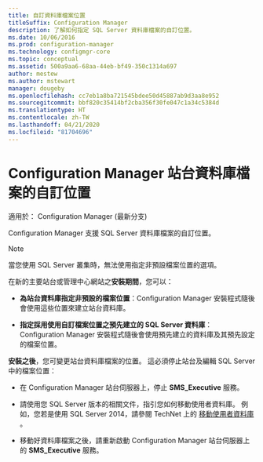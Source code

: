 ```yaml
---
title: 自訂資料庫檔案位置
titleSuffix: Configuration Manager
description: 了解如何指定 SQL Server 資料庫檔案的自訂位置。
ms.date: 10/06/2016
ms.prod: configuration-manager
ms.technology: configmgr-core
ms.topic: conceptual
ms.assetid: 500a9aa6-68aa-44eb-bf49-350c1314a697
author: mestew
ms.author: mstewart
manager: dougeby
ms.openlocfilehash: cc7eb1a8ba721545bdee50d45887ab9d3aa8e952
ms.sourcegitcommit: bbf820c35414bf2cba356f30fe047c1a34c5384d
ms.translationtype: HT
ms.contentlocale: zh-TW
ms.lasthandoff: 04/21/2020
ms.locfileid: "81704696"
---
```

# <a name="custom-locations-for-configuration-manager-site-database-files"></a>Configuration Manager 站台資料庫檔案的自訂位置

適用於：  Configuration Manager (最新分支)

 Configuration Manager 支援 SQL Server 資料庫檔案的自訂位置。  

> [!NOTE]  
>  當您使用 SQL Server 叢集時，無法使用指定非預設檔案位置的選項。  

 在新的主要站台或管理中心網站之**安裝期間**，您可以：  

-   **為站台資料庫指定非預設的檔案位置**：Configuration Manager 安裝程式隨後會使用這些位置來建立站台資料庫。  

-   **指定採用使用自訂檔案位置之預先建立的 SQL Server 資料庫**：Configuration Manager 安裝程式隨後會使用預先建立的資料庫及其預先設定的檔案位置。  

**安裝之後**，您可變更站台資料庫檔案的位置。 這必須停止站台及編輯 SQL Server 中的檔案位置：  

-   在 Configuration Manager 站台伺服器上，停止 **SMS_Executive** 服務。  

-   請使用您 SQL Server 版本的相關文件，指引您如何移動使用者資料庫。 例如，您若是使用 SQL Server 2014，請參閱 TechNet 上的 [移動使用者資料庫](https://technet.microsoft.com/library/ms345483\(v=sql.120\).aspx) 。  

-   移動好資料庫檔案之後，請重新啟動 Configuration Manager 站台伺服器上的 **SMS_Executive** 服務。  
